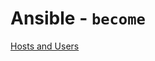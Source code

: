 # Ansible - `become`

[Hosts and Users](https://docs.ansible.com/ansible/latest/user_guide/playbooks_intro.html#hosts-and-users)
